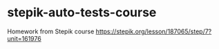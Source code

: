 # stepik-auto-tests-course
Homework from Stepik course
https://stepik.org/lesson/187065/step/7?unit=161976
